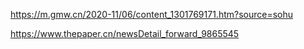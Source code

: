 https://m.gmw.cn/2020-11/06/content_1301769171.htm?source=sohu

https://www.thepaper.cn/newsDetail_forward_9865545